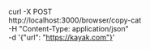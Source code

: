 curl -X POST \
  http://localhost:3000/browser/copy-cat \
  -H "Content-Type: application/json" \
  -d '{"url": "https://kayak.com"}'
